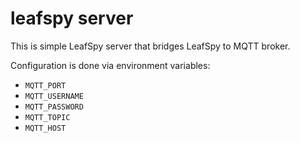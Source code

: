 # leafspy server

This is simple LeafSpy server that bridges LeafSpy to MQTT broker. 

Configuration is done via environment variables:
 - `MQTT_PORT`
 - `MQTT_USERNAME`
 - `MQTT_PASSWORD`
 - `MQTT_TOPIC`
 - `MQTT_HOST`

